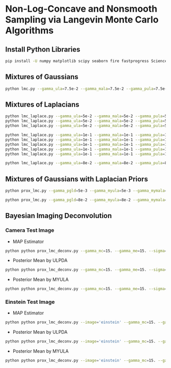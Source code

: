# Non-Log-Concave and Nonsmooth Sampling via Langevin Monte Carlo Algorithms

## Install Python Libraries
```bash
pip install -U numpy matplotlib scipy seaborn fire fastprogress SciencePlots scikit-image pylops pyproximal
```


## Mixtures of Gaussians
```bash
python lmc.py --gamma_ula=7.5e-2 --gamma_mala=7.5e-2 --gamma_pula=7.5e-2 --gamma_ihpula=2.5e-2 --gamma_mla=7.5e-2 --K=10000 --n=5
```


## Mixtures of Laplacians
```bash
python lmc_laplace.py --gamma_ula=5e-2 --gamma_mala=5e-2 --gamma_pula=5e-2 --gamma_mla=5e-2 --lamda=1e-1 --alpha=5e-1 --n=5 --K=50000
python lmc_laplace.py --gamma_ula=5e-2 --gamma_mala=5e-2 --gamma_pula=5e-2 --gamma_mla=5e-2 --lamda=5e-1 --alpha=5e-1 --n=5 --K=50000
python lmc_laplace.py --gamma_ula=5e-2 --gamma_mala=5e-2 --gamma_pula=5e-2 --gamma_mla=5e-2 --lamda=1e0 --alpha=5e-1 --n=5 --K=50000

python lmc_laplace.py --gamma_ula=1e-1 --gamma_mala=1e-1 --gamma_pula=1e-1 --gamma_mla=1e-1 --lamda=1e0 --alpha=5e-1 --n=1 --K=50000
python lmc_laplace.py --gamma_ula=1e-1 --gamma_mala=1e-1 --gamma_pula=1e-1 --gamma_mla=1e-1 --lamda=1e0 --alpha=5e-1 --n=2 --K=50000
python lmc_laplace.py --gamma_ula=1e-1 --gamma_mala=1e-1 --gamma_pula=1e-1 --gamma_mla=1e-1 --lamda=1e0 --alpha=5e-1 --n=3 --K=50000
python lmc_laplace.py --gamma_ula=1e-1 --gamma_mala=1e-1 --gamma_pula=1e-1 --gamma_mla=1e-1 --lamda=1e0 --alpha=5e-1 --n=4 --K=50000
python lmc_laplace.py --gamma_ula=1e-1 --gamma_mala=1e-1 --gamma_pula=1e-1 --gamma_mla=1e-1 --lamda=1e0 --alpha=5e-1 --n=5 --K=50000

python lmc_laplace.py --gamma_ula=8e-2 --gamma_mala=8e-2 --gamma_pula=8e-2 --gamma_mla=8e-2 --lamda=5e-1 --alpha=5e-1 --n=5 --K=80000
```


## Mixtures of Gaussians with Laplacian Priors
```bash
python prox_lmc.py --gamma_pgld=5e-3 --gamma_myula=5e-3 --gamma_mymala=5e-3 --gamma_ppula=5e-3 --gamma_fbula=5e-3 --gamma_lbmumla=5e-3 --gamma0_ulpda=5e-3 --gamma1_ulpda=5e-3 --alpha=1.5e-1 --lamda=2.5e-1 --K=50000 --n=1

python prox_lmc.py --gamma_pgld=8e-2 --gamma_myula=8e-2 --gamma_mymala=8e-2 --gamma_ppula=8e-2 --gamma_fbula=8e-2 --gamma_lbmumla=8e-2 --gamma0_ulpda=8e-2 --gamma1_ulpda=8e-2 --alpha=1.5e-1 --lamda=2.5e-1 --t=100 --seed=0 --K=50000 --n=2
```


## Bayesian Imaging Deconvolution
### Camera Test Image
- MAP Estimator
```bash
python python prox_lmc_deconv.py --gamma_mc=15. --gamma_me=15. --sigma=0.75 --tau=0.3 --niter_MAP=1000 --image='camera' --compute_MAP=True
```
- Posterior Mean by ULPDA
```bash
python python prox_lmc_deconv.py --gamma_mc=15. --gamma_me=15. --sigma=0.75 --tau=0.3 --N=1000 --image='camera' --alg='ULPDA'
```
- Posterior Mean by MYULA
```bash
python python prox_lmc_deconv.py --gamma_mc=15. --gamma_me=15. --sigma=0.75 --tau=0.3 --N=1000 --image='camera' --alg='MYULA'
```

### Einstein Test Image
- MAP Estimator
```bash
python python prox_lmc_deconv.py --image='einstein' --gamma_mc=15. --gamma_me=15. --sigma=0.75 --tau=0.3 --niter_MAP=1000 --compute_MAP=True
```
- Posterior Mean by ULPDA
```bash
python python prox_lmc_deconv.py --image='einstein' --gamma_mc=15. --gamma_me=15. --sigma=0.75 --tau=0.3 --N=1000 --alg='ULPDA'
```
- Posterior Mean by MYULA
```bash
python python prox_lmc_deconv.py --image='einstein' --gamma_mc=15. --gamma_me=15. --sigma=0.75 --tau=0.3 --N=1000 --alg='MYULA'